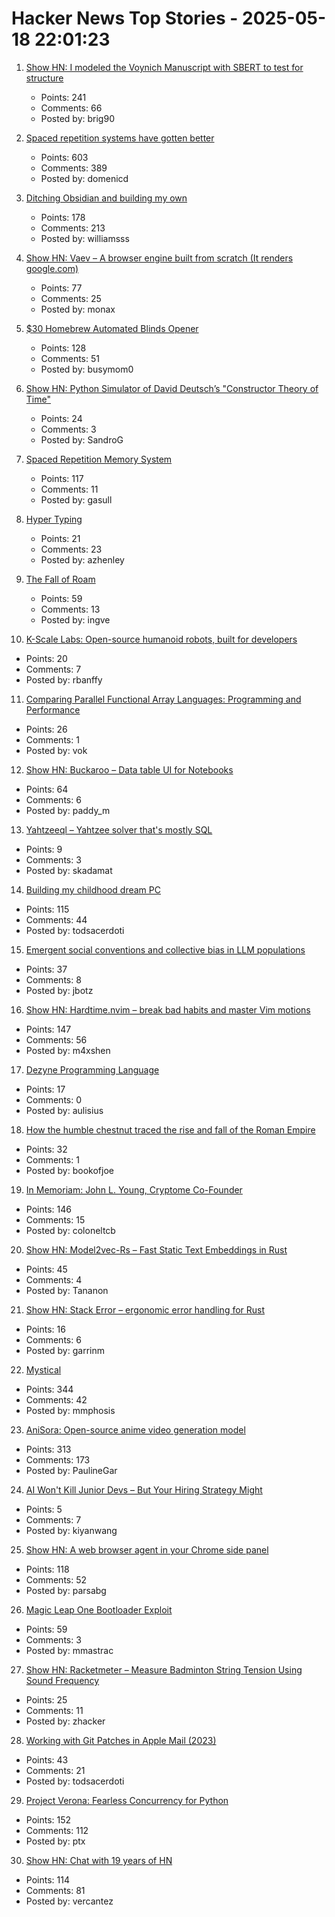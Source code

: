 # Hacker News Top Stories - 2025-05-18 22:01:23

1. [Show HN: I modeled the Voynich Manuscript with SBERT to test for structure](https://github.com/brianmg/voynich-nlp-analysis)
   - Points: 241
   - Comments: 66
   - Posted by: brig90

2. [Spaced repetition systems have gotten better](https://domenic.me/fsrs/)
   - Points: 603
   - Comments: 389
   - Posted by: domenicd

3. [Ditching Obsidian and building my own](https://amberwilliams.io/blogs/building-my-own-pkms)
   - Points: 178
   - Comments: 213
   - Posted by: williamsss

4. [Show HN: Vaev – A browser engine built from scratch (It renders google.com)](https://github.com/skift-org/vaev)
   - Points: 77
   - Comments: 25
   - Posted by: monax

5. [$30 Homebrew Automated Blinds Opener](https://sifter.org/~simon/journal/20240718.html)
   - Points: 128
   - Comments: 51
   - Posted by: busymom0

6. [Show HN: Python Simulator of David Deutsch’s "Constructor Theory of Time"](https://github.com/gvelesandro/constructor-theory-simulator)
   - Points: 24
   - Comments: 3
   - Posted by: SandroG

7. [Spaced Repetition Memory System](https://notes.andymatuschak.org/Spaced_repetition_memory_system)
   - Points: 117
   - Comments: 11
   - Posted by: gasull

8. [Hyper Typing](https://pscanf.com/s/341/)
   - Points: 21
   - Comments: 23
   - Posted by: azhenley

9. [The Fall of Roam](https://every.to/superorganizers/the-fall-of-roam)
   - Points: 59
   - Comments: 13
   - Posted by: ingve

10. [K-Scale Labs: Open-source humanoid robots, built for developers](https://www.kscale.dev/)
   - Points: 20
   - Comments: 7
   - Posted by: rbanffy

11. [Comparing Parallel Functional Array Languages: Programming and Performance](https://arxiv.org/abs/2505.08906)
   - Points: 26
   - Comments: 1
   - Posted by: vok

12. [Show HN: Buckaroo – Data table UI for Notebooks](https://github.com/paddymul/buckaroo)
   - Points: 64
   - Comments: 6
   - Posted by: paddy_m

13. [Yahtzeeql – Yahtzee solver that's mostly SQL](https://github.com/charliemeyer/yahtzeeql)
   - Points: 9
   - Comments: 3
   - Posted by: skadamat

14. [Building my childhood dream PC](https://fabiensanglard.net/2168/index.html)
   - Points: 115
   - Comments: 44
   - Posted by: todsacerdoti

15. [Emergent social conventions and collective bias in LLM populations](https://www.science.org/doi/10.1126/sciadv.adu9368)
   - Points: 37
   - Comments: 8
   - Posted by: jbotz

16. [Show HN: Hardtime.nvim – break bad habits and master Vim motions](https://github.com/m4xshen/hardtime.nvim)
   - Points: 147
   - Comments: 56
   - Posted by: m4xshen

17. [Dezyne Programming Language](https://dezyne.org/dezyne/manual/dezyne/dezyne.html)
   - Points: 17
   - Comments: 0
   - Posted by: aulisius

18. [How the humble chestnut traced the rise and fall of the Roman Empire](https://www.bbc.com/future/article/20250513-what-chestnuts-reveal-about-the-roman-empire)
   - Points: 32
   - Comments: 1
   - Posted by: bookofjoe

19. [In Memoriam: John L. Young, Cryptome Co-Founder](https://www.eff.org/deeplinks/2025/05/memoriam-john-l-young-cryptome-co-founder)
   - Points: 146
   - Comments: 15
   - Posted by: coloneltcb

20. [Show HN: Model2vec-Rs – Fast Static Text Embeddings in Rust](https://github.com/MinishLab/model2vec-rs)
   - Points: 45
   - Comments: 4
   - Posted by: Tananon

21. [Show HN: Stack Error – ergonomic error handling for Rust](https://github.com/gmcgoldr/stackerror)
   - Points: 16
   - Comments: 6
   - Posted by: garrinm

22. [Mystical](https://suberic.net/~dmm/projects/mystical/README.html)
   - Points: 344
   - Comments: 42
   - Posted by: mmphosis

23. [AniSora: Open-source anime video generation model](https://komiko.app/video/AniSora)
   - Points: 313
   - Comments: 173
   - Posted by: PaulineGar

24. [AI Won't Kill Junior Devs – But Your Hiring Strategy Might](https://addyo.substack.com/p/ai-wont-kill-junior-devs-but-your)
   - Points: 5
   - Comments: 7
   - Posted by: kiyanwang

25. [Show HN: A web browser agent in your Chrome side panel](https://github.com/parsaghaffari/browserbee)
   - Points: 118
   - Comments: 52
   - Posted by: parsabg

26. [Magic Leap One Bootloader Exploit](https://github.com/EliseZeroTwo/ml1hax)
   - Points: 59
   - Comments: 3
   - Posted by: mmastrac

27. [Show HN: Racketmeter – Measure Badminton String Tension Using Sound Frequency](https://www.racketmeter.com/)
   - Points: 25
   - Comments: 11
   - Posted by: zhacker

28. [Working with Git Patches in Apple Mail (2023)](https://btxx.org/posts/mail/)
   - Points: 43
   - Comments: 21
   - Posted by: todsacerdoti

29. [Project Verona: Fearless Concurrency for Python](https://microsoft.github.io/verona/pyrona.html)
   - Points: 152
   - Comments: 112
   - Posted by: ptx

30. [Show HN: Chat with 19 years of HN](https://app.camelai.com/log-in?next=/hn/)
   - Points: 114
   - Comments: 81
   - Posted by: vercantez

